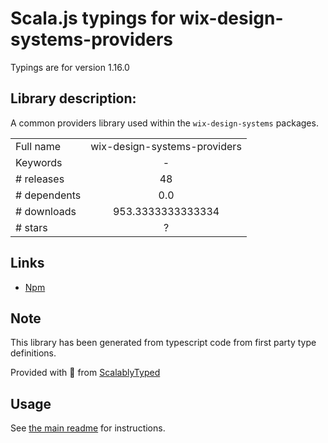 
# Scala.js typings for wix-design-systems-providers

Typings are for version 1.16.0

## Library description:
A common providers library used within the `wix-design-systems` packages.

|                    |                 |
| ------------------ | :-------------: |
| Full name          | wix-design-systems-providers |
| Keywords           | - |
| # releases         | 48 |
| # dependents       | 0.0 |
| # downloads        | 953.3333333333334 |
| # stars            | ? |

## Links
- [Npm](https://www.npmjs.com/package/wix-design-systems-providers)
    


## Note
This library has been generated from typescript code from first party type definitions.

Provided with :purple_heart: from [ScalablyTyped](https://github.com/oyvindberg/ScalablyTyped)

## Usage
See [the main readme](../../readme.md) for instructions.


